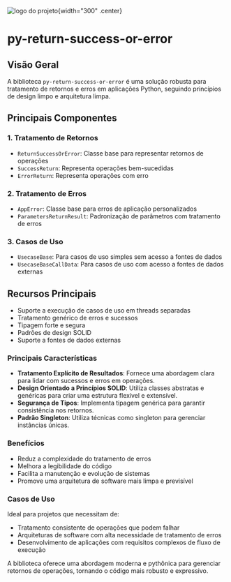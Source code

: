 ![logo do projeto](assets/logo.png){width="300" .center}
# py-return-success-or-error

## Visão Geral

A biblioteca `py-return-success-or-error` é uma solução robusta para tratamento de retornos e erros em aplicações Python, seguindo princípios de design limpo e arquitetura limpa.

## Principais Componentes

### 1. Tratamento de Retornos
- `ReturnSuccessOrError`: Classe base para representar retornos de operações
- `SuccessReturn`: Representa operações bem-sucedidas
- `ErrorReturn`: Representa operações com erro

### 2. Tratamento de Erros
- `AppError`: Classe base para erros de aplicação personalizados
- `ParametersReturnResult`: Padronização de parâmetros com tratamento de erros

### 3. Casos de Uso
- `UsecaseBase`: Para casos de uso simples sem acesso a fontes de dados
- `UsecaseBaseCallData`: Para casos de uso com acesso a fontes de dados externas

## Recursos Principais

- Suporte a execução de casos de uso em threads separadas
- Tratamento genérico de erros e sucessos
- Tipagem forte e segura
- Padrões de design SOLID
- Suporte a fontes de dados externas

### Principais Características

- **Tratamento Explícito de Resultados**: Fornece uma abordagem clara para lidar com sucessos e erros em operações.
- **Design Orientado a Princípios SOLID**: Utiliza classes abstratas e genéricas para criar uma estrutura flexível e extensível.
- **Segurança de Tipos**: Implementa tipagem genérica para garantir consistência nos retornos.
- **Padrão Singleton**: Utiliza técnicas como singleton para gerenciar instâncias únicas.

### Benefícios

- Reduz a complexidade do tratamento de erros
- Melhora a legibilidade do código
- Facilita a manutenção e evolução de sistemas
- Promove uma arquitetura de software mais limpa e previsível

### Casos de Uso

Ideal para projetos que necessitam de:

- Tratamento consistente de operações que podem falhar
- Arquiteturas de software com alta necessidade de tratamento de erros
- Desenvolvimento de aplicações com requisitos complexos de fluxo de execução

A biblioteca oferece uma abordagem moderna e pythônica para gerenciar retornos de operações, tornando o código mais robusto e expressivo.
